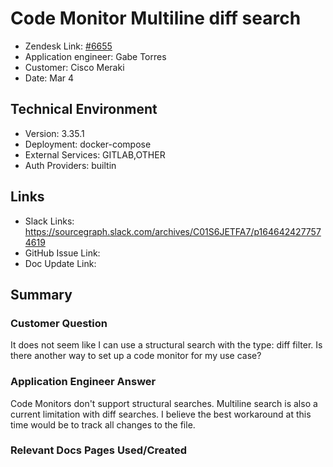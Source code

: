 # Code Monitor Multiline diff search <!-- Ticket Title  Hint: include keywords to make it searchable -->

- Zendesk Link: [#6655](https://sourcegraph.zendesk.com/agent/tickets/6655)
- Application engineer: Gabe Torres
- Customer: Cisco Meraki <!-- Redact if this contains personally identifying information -->
- Date: Mar 4

<!-- Data populated from integration, speak to Ben Gordon or Michael Bali if not working -->
<!-- During Internal team trial, fill missing data manually (we are waiting for all data to sync) -->

## Technical Environment
- Version: 3.35.1​
- Deployment: docker-compose
- External Services: GITLAB,OTHER
- Auth Providers: builtin


## Links
<!-- Data for application engineer manual entry -->
- Slack Links: https://sourcegraph.slack.com/archives/C01S6JETFA7/p1646424277574619 
- GitHub Issue Link:
- Doc Update Link:

## Summary
### Customer Question
It does not seem like I can use a structural search with the type: diff filter. Is there another way to set up a code monitor for my use case?

### Application Engineer Answer
Code Monitors don't support structural searches. Multiline search is also a current limitation with diff searches. I believe the best workaround at this time would be to track all changes to the file. 

### Relevant Docs Pages Used/Created

<!-- Once complete, upload a copy to https://github.com/sourcegraph/support-tools-internal/tree/main/resolved-tickets as a .md file -->
<!-- Name the file 6655.md -->
